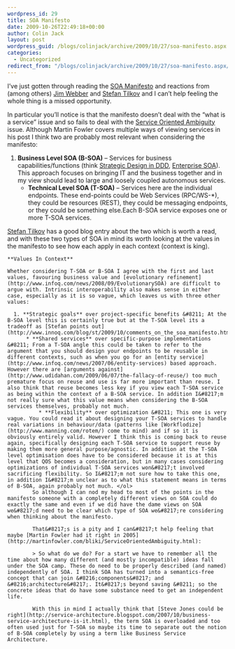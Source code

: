 ```yaml
---
wordpress_id: 29
title: SOA Manifesto
date: 2009-10-26T22:49:18+00:00
author: Colin Jack
layout: post
wordpress_guid: /blogs/colinjack/archive/2009/10/27/soa-manifesto.aspx
categories:
  - Uncategorized
redirect_from: "/blogs/colinjack/archive/2009/10/27/soa-manifesto.aspx/"
---
```

I&#8217;ve just gotten through reading the [SOA Manifesto](http://soa-manifesto.org/) and reactions from (among others) [Jim Webber](http://jim.webber.name/2009/10/24/95bf2681-9a7a-4f94-94d6-2156a3a46411.aspx) and [Stefan Tilkov](http://www.innoq.com/blog/st/2009/10/comments_on_the_soa_manifesto.html) and I can&#8217;t help feeling the whole thing is a missed opportunity. 

In particular you&#8217;ll notice is that the manifesto doesn&#8217;t deal with the &#8220;what is a service&#8221; issue and so fails to deal with the [Service Oriented Ambiguity](http://martinfowler.com/bliki/ServiceOrientedAmbiguity.html) issue. Although Martin Fowler covers multiple ways of viewing services in his post I think two are probably most relevant when considering the manifesto:

  1. **Business Level SOA (B-SOA)** &#8211; Services for business capabilities/functions (think [Strategic Design in DDD](http://www.infoq.com/minibooks/domain-driven-design-quickly), [Enterprise SOA](http://www.infoq.com/minibooks/enterprise-soa)). This approach focuses on bringing IT and the business together and in my view should lead to large and loosely coupled autonomous services. 
      * **Technical Level SOA (T-SOA)** &#8211; Services here are the individual endpoints. These end-points could be Web Services (RPC/WS-*), they could be resources (REST), they could be messaging endpoints, or they could be something else.Each B-SOA service exposes one or more T-SOA services. </ol> 
    [Stefan Tilkov](http://www.innoq.com/blog/st/2007/09/27/faq_entry_whats_this_rest_vs_soa_debate_about.html) has a good blog entry about the two which is worth a read, and with these two types of SOA in mind its worth looking at the values in the manifesto to see how each apply in each context (context is king).
    
    **Values In Context**
    
    Whether considering T-SOA or B-SOA I agree with the first and last values, favouring business value and [evolutionary refinement](http://www.infoq.com/news/2008/09/EvolutionarySOA) are difficult to argue with. Intrinsic interoperability also makes sense in either case, especially as it is so vague, which leaves us with three other values:
    
      1. **Strategic goals** over project-specific benefits &#8211; At the B-SOA level this is certainly true but at the T-SOA level its a tradeoff as [Stefan points out](http://www.innoq.com/blog/st/2009/10/comments_on_the_soa_manifesto.html). 
          * **Shared services** over specific-purpose implementations &#8211; From a T-SOA angle this could be taken to refer to the argument that you should design your endpoints to be reusable in different contexts, such as when you go for an [entity service](http://www.infoq.com/news/2007/06/entity-services) based approach. However there are [arguments against](http://www.udidahan.com/2009/06/07/the-fallacy-of-reuse/) too much premature focus on reuse and use is far more important than reuse. I also think that reuse becomes less key if you view each T-SOA service as being within the context of a B-SOA service. In addition I&#8217;m not really sure what this value means when considering the B-SOA services themselves, probably not much. 
              * **Flexibility** over optimization &#8211; This one is very vague. You could read it about designing your T-SOA services to handle real variations in behaviour/data (patterns like [Workflodize](http://www.manning.com/rotem/) come to mind) and if so it is obviously entirely valid. However I think this is coming back to reuse again, specifically designing each T-SOA service to support reuse by making them more general purpose/agnostic. In addition at the T-SOA level optimisation does have to be considered because it is at this level that QOS becomes a consideration, but in many cases considering optimizations of individual T-SOA services won&#8217;t involved sacrificing flexibility. So I&#8217;m not sure how to take this one, in addition I&#8217;m unclear as to what this statement means in terms of B-SOA, again probably not much. </ol> 
            So although I can nod my head to most of the points in the manifesto someone with a completely different views on SOA could do exactly the same and even if we did have the dame views on SOA we&#8217;d need to be clear which type of SOA we&#8217;re considering when thinking about the manifesto. 
            
            That&#8217;s is a pity and I can&#8217;t help feeling that maybe [Martin Fowler had it right in 2005](http://martinfowler.com/bliki/ServiceOrientedAmbiguity.html):
            
            > So what do we do? For a start we have to remember all the time about how many different (and mostly incompatible) ideas fall under the SOA camp. These do need to be properly described (and named) independently of SOA. I think SOA has turned into a semantics-free concept that can join &#8216;components&#8217; and &#8216;architecture&#8217;. It&#8217;s beyond saving &#8211; so the concrete ideas that do have some substance need to get an independent life.
            
            With this in mind I actually think that [Steve Jones could be right](http://service-architecture.blogspot.com/2007/10/business-service-architecture-is-it.html), the term SOA is overloaded and too often used just for T-SOA so maybe its time to separate out the notion of B-SOA completely by using a term like Business Service Architecture.